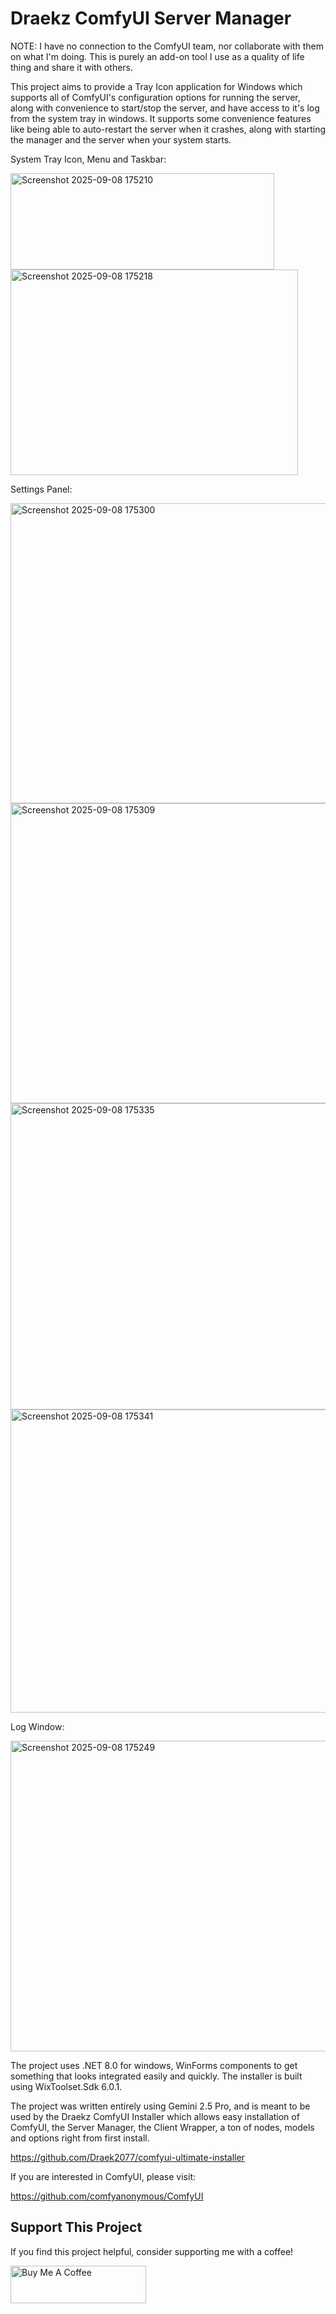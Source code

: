 # Draekz ComfyUI Server Manager

NOTE: I have no connection to the ComfyUI team, nor collaborate with them on what I'm doing. This is purely an add-on tool I use as a quality of life thing and share it with others.

This project aims to provide a Tray Icon application for Windows which supports all of ComfyUI's configuration options for running the server, along with convenience to start/stop the server, and have access to it's log from the system tray in windows. It supports some convenience features like being able to auto-restart the server when it crashes, along with starting the manager and the server when your system starts.

System Tray Icon, Menu and Taskbar:

<img width="422" height="154" alt="Screenshot 2025-09-08 175210" src="https://github.com/user-attachments/assets/73b12fc3-1078-494b-8ea1-0797648adb7b" />

<img width="460" height="329" alt="Screenshot 2025-09-08 175218" src="https://github.com/user-attachments/assets/305781f8-6b10-4087-a838-08f96b640f89" />

Settings Panel:

<img width="525" height="480" alt="Screenshot 2025-09-08 175300" src="https://github.com/user-attachments/assets/28466a09-ccd6-40a9-b42c-236a92666fa0" />
<img width="525" height="480" alt="Screenshot 2025-09-08 175309" src="https://github.com/user-attachments/assets/e83fdb13-1551-49d6-ab35-8d9cdf24a326" />
<img width="525" height="490" alt="Screenshot 2025-09-08 175335" src="https://github.com/user-attachments/assets/0f18de3d-2b40-457e-8713-35969dd802a4" />
<img width="525" height="485" alt="Screenshot 2025-09-08 175341" src="https://github.com/user-attachments/assets/627501b0-912d-4a45-ba55-c8d0cf583fbd" />

Log Window:

<img width="790" height="497" alt="Screenshot 2025-09-08 175249" src="https://github.com/user-attachments/assets/2fab9c02-8360-4064-a71d-a2b1da5526c0" />

The project uses .NET 8.0 for windows, WinForms components to get something that looks integrated easily and quickly. The installer is built using WixToolset.Sdk 6.0.1.

The project was written entirely using Gemini 2.5 Pro, and is meant to be used by the Draekz ComfyUI Installer which allows easy installation of ComfyUI, the Server Manager, the Client Wrapper, a ton of nodes, models and options right from first install.

https://github.com/Draek2077/comfyui-ultimate-installer

If you are interested in ComfyUI, please visit:

https://github.com/comfyanonymous/ComfyUI

## Support This Project

If you find this project helpful, consider supporting me with a coffee!

<a href="https://buymeacoffee.com/draekzs">
  <img src="https://cdn.buymeacoffee.com/buttons/v2/default-yellow.png" alt="Buy Me A Coffee" style="height: 60px !important;width: 217px !important;" >
</a>

